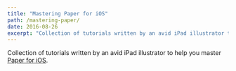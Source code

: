 ```yaml
---
title: "Mastering Paper for iOS"
path: /mastering-paper/
date: 2016-08-26
excerpt: "Collection of tutorials written by an avid iPad illustrator to help you master Paper for iOS."
---
```


Collection of tutorials written by an avid iPad illustrator to help you master [Paper for iOS](https://www.fiftythree.com/paper).